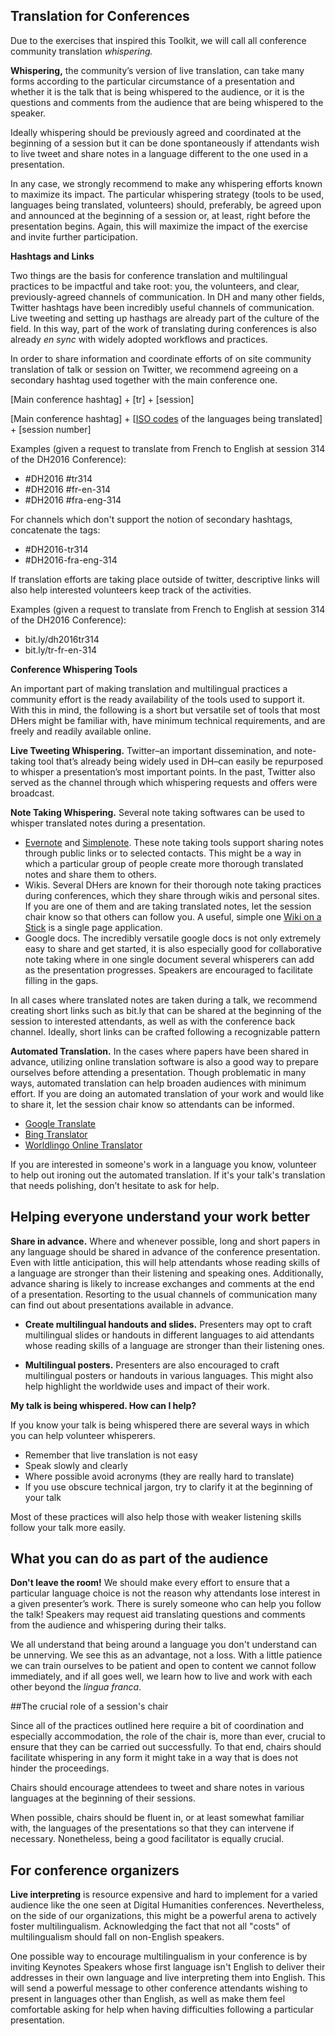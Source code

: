 ## Translation for Conferences


Due to the exercises that inspired this Toolkit, we will call all conference community translation *whispering.*

**Whispering,** the community’s version of live translation, can take many forms according to the particular circumstance of a presentation and whether it is the talk that is being whispered to the audience, or it is the questions and comments from the audience that are being whispered to the speaker.

Ideally whispering should be previously agreed and coordinated at the beginning of a session but it can be done spontaneously if attendants wish to live tweet and share notes in a language different to the one used in a presentation.

In any case, we strongly recommend to make any whispering efforts known to maximize its impact. The particular whispering strategy (tools to be used, languages being translated, volunteers) should, preferably, be agreed upon and announced at the beginning of a session or, at least, right before the presentation begins. Again, this will maximize the impact of the exercise and invite further participation.


**Hashtags and Links**


Two things are the basis for conference translation and multilingual practices to be impactful and take root: you, the volunteers, and clear, previously-agreed channels of communication. In DH and many other fields, Twitter hashtags have been incredibly useful channels of communication. Live tweeting and setting up hasthags are already part of the culture of the field. In this way, part of the work of translating during conferences is also already *en sync* with widely adopted workflows and practices.

In order to share information and coordinate efforts of on site community translation of talk or session on Twitter, we recommend agreeing on a secondary hashtag used together with the main conference one.

[Main conference hashtag] + [tr] + [session]

[Main conference hashtag] + [[ISO codes](http://www.loc.gov/standards/iso639-2/php/English_list.php) of the languages being translated] + [session number]

Examples (given a request to translate from French to English at session 314 of the DH2016 Conference):

- \#DH2016 #tr314
- \#DH2016 #fr-en-314
- \#DH2016 #fra-eng-314

For channels which don't support the notion of secondary hashtags, concatenate the tags:

- \#DH2016-tr314
- \#DH2016-fra-eng-314

If translation efforts are taking place outside of twitter, descriptive links will also help interested volunteers keep track of the activities.

Examples (given a request to translate from French to English at session 314 of the DH2016 Conference):

- bit.ly/dh2016tr314
- bit.ly/tr-fr-en-314


**Conference Whispering Tools**

An important part of making translation and multilingual practices a community effort is the ready availability of the tools used to support it. With this in mind, the following is a short but versatile set of tools that most DHers might be familiar with, have minimum technical requirements, and are freely and readily available online.


**Live Tweeting Whispering.** Twitter–an important dissemination, and note-taking tool that’s already being widely used in DH–can easily be repurposed to whisper a presentation’s most important points. In the past, Twitter also served as the channel through which whispering requests and offers were broadcast.


**Note Taking Whispering.** Several note taking softwares can be used to whisper translated notes during a presentation.

- [Evernote](https://evernote.com/) and [Simplenote](http://simplenote.com/). These note taking tools support sharing notes through public links or to selected contacts. This might be a way in which a particular group of people create more thorough translated notes and share them to others.
- Wikis. Several DHers are known for their thorough note taking practices during conferences, which they share through wikis and personal sites. If you are one of them and are taking translated notes, let the session chair know so that others can follow you. A useful, simple one [Wiki on a Stick](http://stickwiki.sourceforge.net/) is a single page application.
- Google docs. The incredibly versatile google docs is not only extremely easy to share and get started, it is also especially good for collaborative note taking where in one single document several whisperers can add as the presentation progresses. Speakers are encouraged to facilitate filling in the gaps. 

In all cases where translated notes are taken during a talk, we recommend creating short links such as bit.ly that can be shared at the beginning of the session to interested attendants, as well as with the conference back channel.
Ideally, short links can be crafted following a recognizable pattern  


**Automated Translation.** In the cases where papers have been shared in advance, utilizing online translation software is also a good way to prepare ourselves before attending a presentation. Though problematic in many ways, automated translation can help broaden audiences with minimum effort. If you are doing an automated translation of your work and would like to share it, let the session chair know so attendants can be informed.

- [Google Translate](https://translate.google.com/)
- [Bing Translator](https://www.bing.com/translator/)
- [Worldlingo Online Translator](http://www.worldlingo.com/en_us/products_services/worldlingo_translator.html)

If you are interested in someone's work in a language you know, volunteer to help out ironing out the automated translation. If it's your talk's translation that needs polishing, don’t hesitate to ask for help.


## Helping everyone understand your work better


**Share in advance.** Where and whenever possible, long and short papers in any language should be shared in advance of the conference presentation. Even with little anticipation, this will help attendants whose reading skills of a language are stronger than their listening and speaking ones. Additionally, advance sharing is likely to increase exchanges and comments at the end of a presentation. Resorting to the usual channels of communication many can find out about presentations available in advance.


- **Create multilingual handouts and slides.** Presenters may opt to craft multilingual slides or handouts in different languages to aid attendants whose reading skills of a language are stronger than their listening ones.


- **Multilingual posters.** Presenters are also encouraged to craft multilingual posters or handouts in various languages. This might also help highlight the worldwide uses and impact of their work.


**My talk is being whispered. How can I help?**

If you know your talk is being whispered there are several ways in which you can help volunteer whisperers.

- Remember that live translation is not easy
- Speak slowly and clearly
- Where possible avoid acronyms (they are really hard to translate)
- If you use obscure technical jargon, try to clarify it at the beginning of your talk

Most of these practices will also help those with weaker listening skills follow your talk more easily.


## What you can do as part of the audience

**Don't leave the room!** We should make every effort to ensure that a particular language choice is not the reason why attendants lose interest in a given presenter’s work. There is surely someone who can help you follow the talk! Speakers may request aid translating questions and comments from the audience and whispering during their talks.

We all understand that being around a language you don't understand can be unnerving. We see this as an advantage, not a loss. With a little patience we can train ourselves to be patient and open to content we cannot follow immediately, and if all goes well, we learn how to live and work with each other beyond the *lingua franca*.


##The crucial role of a session's chair

Since all of the practices outlined here require a bit of coordination and especially accommodation, the role of the chair is, more than ever, crucial to ensure that they can be carried out successfully. To that end, chairs should facilitate whispering in any form it might take in a way that is does not hinder the proceedings. 

Chairs should encourage attendees to tweet and share notes in various languages at the beginning of their sessions.

When possible, chairs should be fluent in, or at least somewhat familiar with, the languages of the presentations so that they can intervene if necessary. Nonetheless, being a good facilitator is equally crucial.


## For conference organizers

**Live interpreting** is resource expensive and hard to implement for a varied audience like the one seen at Digital Humanities conferences. Nevertheless, on the side of our organizations, this might be a powerful arena to actively foster multilingualism. Acknowledging the fact that not all "costs" of multilingualism should fall on non-English speakers.

One possible way to encourage multilingualism in your conference is by inviting Keynotes Speakers whose first language isn't English to deliver their addresses in their own language and live interpreting them into English. This will send a powerful message to other conference attendants wishing to present in languages other than English, as well as make them feel comfortable asking for help when having difficulties following a particular presentation.
